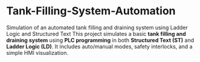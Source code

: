 # Tank-Filling-System-Automation
Simulation of an automated tank filling and draining system using Ladder Logic and Structured Text
This project simulates a basic **tank filling and draining system** using **PLC programming** in both **Structured Text (ST)** and **Ladder Logic (LD)**. It includes auto/manual modes, safety interlocks, and a simple HMI visualization.
